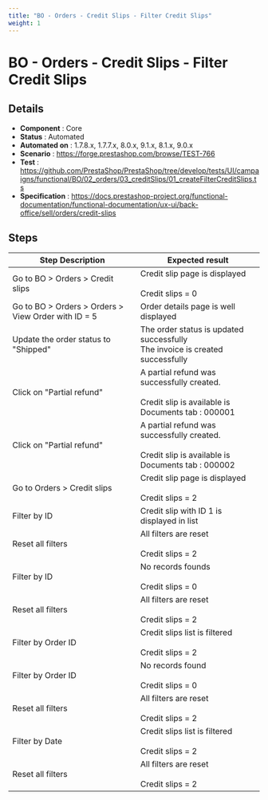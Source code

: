 ```yaml
---
title: "BO - Orders - Credit Slips - Filter Credit Slips"
weight: 1
---
```


# BO - Orders - Credit Slips - Filter Credit Slips
## Details
* **Component** : Core
* **Status** : Automated
* **Automated on** : 1.7.8.x, 1.7.7.x, 8.0.x, 9.1.x, 8.1.x, 9.0.x
* **Scenario** : https://forge.prestashop.com/browse/TEST-766
* **Test** : https://github.com/PrestaShop/PrestaShop/tree/develop/tests/UI/campaigns/functional/BO/02_orders/03_creditSlips/01_createFilterCreditSlips.ts
* **Specification** : https://docs.prestashop-project.org/functional-documentation/functional-documentation/ux-ui/back-office/sell/orders/credit-slips

## Steps
| Step Description | Expected result |
| ----- | ----- |
| Go to BO > Orders > Credit slips | Credit slip page is displayed<br><br>Credit slips = 0 |
| Go to BO > Orders > Orders > View Order with ID = 5 | Order details page is well displayed |
| Update the order status to "Shipped" | The order status is updated successfully<br>The invoice is created successfully |
| Click on "Partial refund" | A partial refund was successfully created.<br><br>Credit slip is available is Documents tab : 000001 |
| Click on "Partial refund" | A partial refund was successfully created.<br><br>Credit slip is available is Documents tab : 000002 |
| Go to Orders > Credit slips | Credit slip page is displayed<br><br>Credit slips = 2 |
| Filter by ID | Credit slip with ID 1 is displayed in list |
| Reset all filters | All filters are reset<br><br>Credit slips = 2 |
| Filter by ID | No records founds<br><br>Credit slips = 0 |
| Reset all filters | All filters are reset<br><br>Credit slips = 2 |
| Filter by Order ID | Credit slips list is filtered<br><br>Credit slips = 2 |
| Filter by Order ID | No records found<br><br>Credit slips = 0 |
| Reset all filters | All filters are reset<br><br>Credit slips = 2 |
| Filter by Date | Credit slips list is filtered<br><br>Credit slips = 2 |
| Reset all filters | All filters are reset<br><br>Credit slips = 2 |
